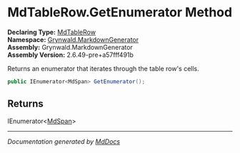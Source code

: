 ﻿<!--  
  <auto-generated>   
    The contents of this file were generated by a tool.  
    Changes to this file may be list if the file is regenerated  
  </auto-generated>   
-->

# MdTableRow.GetEnumerator Method

**Declaring Type:** [MdTableRow](../index.md)  
**Namespace:** [Grynwald.MarkdownGenerator](../../index.md)  
**Assembly:** Grynwald.MarkdownGenerator  
**Assembly Version:** 2.6.49\-pre+a57fff491b

Returns an enumerator that iterates through the table row's cells.

```csharp
public IEnumerator<MdSpan> GetEnumerator();
```

## Returns

IEnumerator\<[MdSpan](../../MdSpan/index.md)\>

___

*Documentation generated by [MdDocs](https://github.com/ap0llo/mddocs)*
